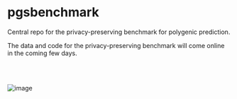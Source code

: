# pgsbenchmark
Central repo for the privacy-preserving benchmark for polygenic prediction.

The data and code for the privacy-preserving benchmark will come online in the coming few days.

<br><br>


![image](https://user-images.githubusercontent.com/6292714/195577590-a8b9e900-bcd8-41ae-a7d6-edc42322cb35.png)


